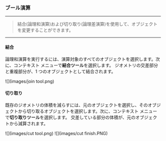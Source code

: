 

### ブール演算

---

> 結合(論理和演算)および切り取り(論理差演算)を使用して、オブジェクトを変更することができます。

---

#### 結合

論理和演算を実行するには、演算対象のすべてのオブジェクトを選択します。次に、コンテキスト メニューで**結合ツール**を選択します。 ジオメトリの交差部分と重複部分が、1 つのオブジェクトとして結合されます。

![](images/join tool.png)

#### 切り取り

既存のジオメトリの体積を減らすには、元のオブジェクトを選択し、そのオブジェクトから切り取るオブジェクトを選択します。次に、コンテキスト メニューで**切り取りツール**を選択します。 交差している部分の体積が、元のオブジェクトから減算されます。

![](images/cut tool.png) ![](images/cut finish.PNG)

